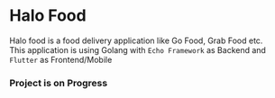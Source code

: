 # Halo Food
Halo food is a food delivery application like Go Food, Grab Food etc.<br/>
This application is using Golang with `Echo Framework` as Backend and `Flutter` as Frontend/Mobile

### Project is on Progress